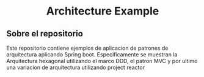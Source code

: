 <h1 align="center">Architecture Example</h1>

## Sobre el repositorio
Este repositorio contiene ejemplos de aplicacion de patrones de arquitectura aplicando Spring boot. Especificamente se muestran la Arquitectura hexagonal utilizando el marco DDD, el patron MVC y por ultimo una variacion de arquitectura utilizando project reactor










